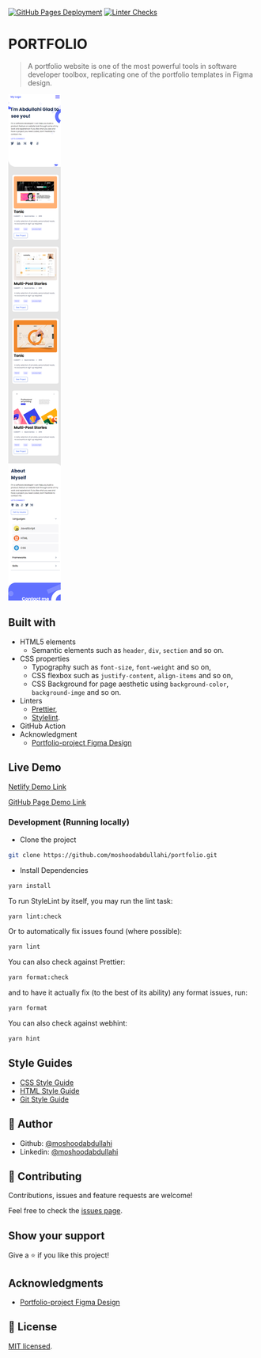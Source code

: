 [![GitHub Pages Deployment](https://github.com/moshoodabdullahi/portfolio/actions/workflows/pages/pages-build-deployment/badge.svg)](https://github.com/moshoodabdullahi/portfolio/actions/workflows/pages/pages-build-deployment)
[![Linter Checks](https://github.com/moshoodabdullahi/portfolio/actions/workflows/linter.yml/badge.svg)](https://github.com/moshoodabdullahi/portfolio/actions/workflows/linter.yml)

# PORTFOLIO

> A portfolio website is one of the most powerful tools in software developer toolbox, replicating one of the portfolio templates in Figma design.

![screenshot](./dema-portfolio-project.netlify.app_.png)

## Built with

- HTML5 elements
  - Semantic elements such as `header`, `div`, `section` and so on.
- CSS properties
  - Typography such as `font-size`, `font-weight` and so on,
  - CSS flexbox such as `justify-content`, `align-items` and so on,
  - CSS Background for page aesthetic using `background-color`, `background-imge` and so on.
- Linters
  - [Prettier](https://prettier.io/),
  - [Stylelint](https://stylelint.io/).
- GitHub Action
- Acknowledgment
  - [Portfolio-project Figma Design](https://www.figma.com/file/LKueaSlr8Kc2yMKeZkKgtm/portfolio_project?node-id=0-1&t=832EHDclWuSK5XPh-0)

## Live Demo

[Netlify Demo Link](https://dema-portfolio.netlify.app/)

[GitHub Page Demo Link](https://moshoodabdullahi.github.io/portfolio/)

### Development (Running locally)

- Clone the project

```bash
git clone https://github.com/moshoodabdullahi/portfolio.git
```

- Install Dependencies

```bash
yarn install
```

To run StyleLint by itself, you may run the lint task:

```bash
yarn lint:check
```

Or to automatically fix issues found (where possible):

```bash
yarn lint
```

You can also check against Prettier:

```bash
yarn format:check
```

and to have it actually fix (to the best of its ability) any format issues, run:

```bash
yarn format
```

You can also check against webhint:

```bash
yarn hint
```

## Style Guides

- [CSS Style Guide](http://udacity.github.io/frontend-nanodegree-styleguide/css.html)
- [HTML Style Guide](http://udacity.github.io/frontend-nanodegree-styleguide/index.html)
- [Git Style Guide](https://udacity.github.io/git-styleguide/)

## 👤 Author

- Github: [@moshoodabdullahi](https://github.com/moshoodabdullahi)
- Linkedin: [@moshoodabdullahi](https://www.linkedin.com/in/moshoodabdullahi/)

## 🤝 Contributing

Contributions, issues and feature requests are welcome!

Feel free to check the [issues page](../../issues).

## Show your support

Give a ⭐️ if you like this project!

## Acknowledgments

- [Portfolio-project Figma Design](https://www.figma.com/file/LKueaSlr8Kc2yMKeZkKgtm/portfolio_project?node-id=0-1&t=832EHDclWuSK5XPh-0)

## 📝 License

[MIT licensed](./LICENSE).

